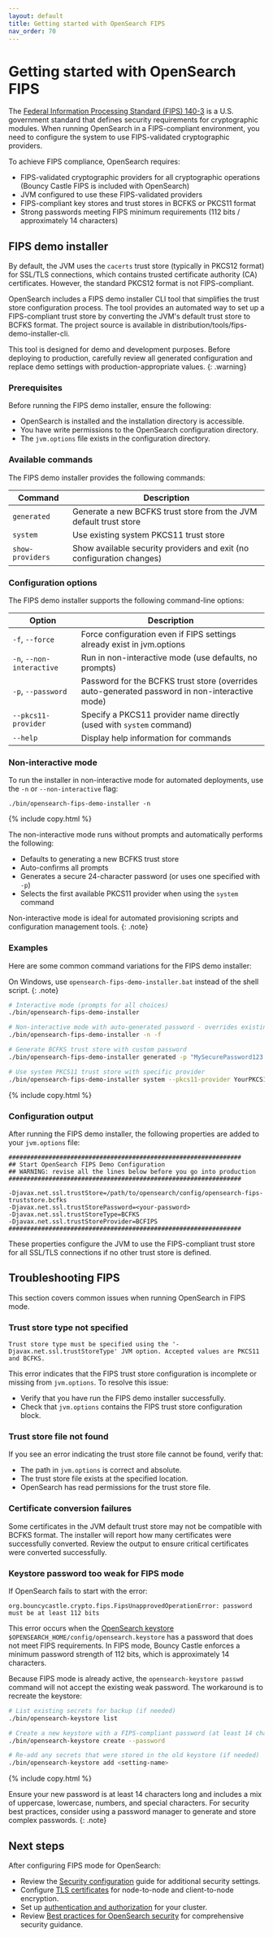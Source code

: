 ```yaml
---
layout: default
title: Getting started with OpenSearch FIPS
nav_order: 70
---
```


# Getting started with OpenSearch FIPS

The [Federal Information Processing Standard (FIPS) 140-3](https://csrc.nist.gov/pubs/fips/140-3/final) is a U.S. government standard that defines security requirements for cryptographic modules. When running OpenSearch in a FIPS-compliant environment, you need to configure the system to use FIPS-validated cryptographic providers.

To achieve FIPS compliance, OpenSearch requires:

- FIPS-validated cryptographic providers for all cryptographic operations (Bouncy Castle FIPS is included with OpenSearch)
- JVM configured to use these FIPS-validated providers
- FIPS-compliant key stores and trust stores in BCFKS or PKCS11 format
- Strong passwords meeting FIPS minimum requirements (112 bits / approximately 14 characters)

## FIPS demo installer

By default, the JVM uses the `cacerts` trust store (typically in PKCS12 format) for SSL/TLS connections, which contains trusted certificate authority (CA) certificates. However, the standard PKCS12 format is not FIPS-compliant.

OpenSearch includes a FIPS demo installer CLI tool that simplifies the trust store configuration process. The tool provides an automated way to set up a FIPS-compliant trust store by converting the JVM's default trust store to BCFKS format. The project source is available in distribution/tools/fips-demo-installer-cli.

This tool is designed for demo and development purposes. Before deploying to production, carefully review all generated configuration and replace demo settings with production-appropriate values.
{: .warning}

### Prerequisites

Before running the FIPS demo installer, ensure the following:

- OpenSearch is installed and the installation directory is accessible.
- You have write permissions to the OpenSearch configuration directory.
- The `jvm.options` file exists in the configuration directory.

### Available commands

The FIPS demo installer provides the following commands:

| Command | Description |
|---------|-------------|
| `generated` | Generate a new BCFKS trust store from the JVM default trust store |
| `system` | Use existing system PKCS11 trust store |
| `show-providers` | Show available security providers and exit (no configuration changes) |

### Configuration options

The FIPS demo installer supports the following command-line options:

| Option | Description |
|--------|-------------|
| `-f`, `--force` | Force configuration even if FIPS settings already exist in jvm.options |
| `-n`, `--non-interactive` | Run in non-interactive mode (use defaults, no prompts) |
| `-p`, `--password` | Password for the BCFKS trust store (overrides auto-generated password in non-interactive mode) |
| `--pkcs11-provider` | Specify a PKCS11 provider name directly (used with `system` command) |
| `--help` | Display help information for commands |

### Non-interactive mode

To run the installer in non-interactive mode for automated deployments, use the `-n` or `--non-interactive` flag:

```
./bin/opensearch-fips-demo-installer -n
```
{% include copy.html %}

The non-interactive mode runs without prompts and automatically performs the following:

- Defaults to generating a new BCFKS trust store
- Auto-confirms all prompts
- Generates a secure 24-character password (or uses one specified with `-p`)
- Selects the first available PKCS11 provider when using the `system` command

Non-interactive mode is ideal for automated provisioning scripts and configuration management tools.
{: .note}

### Examples

Here are some common command variations for the FIPS demo installer:

On Windows, use `opensearch-fips-demo-installer.bat` instead of the shell script.
{: .note}

```bash
# Interactive mode (prompts for all choices)
./bin/opensearch-fips-demo-installer

# Non-interactive mode with auto-generated password - overrides existing FIPS configuration
./bin/opensearch-fips-demo-installer -n -f

# Generate BCFKS trust store with custom password
./bin/opensearch-fips-demo-installer generated -p "MySecurePassword123!"

# Use system PKCS11 trust store with specific provider
./bin/opensearch-fips-demo-installer system --pkcs11-provider YourPKCS11-Provider
```
{% include copy.html %}

### Configuration output

After running the FIPS demo installer, the following properties are added to your `jvm.options` file:

```
################################################################
## Start OpenSearch FIPS Demo Configuration
## WARNING: revise all the lines below before you go into production
################################################################

-Djavax.net.ssl.trustStore=/path/to/opensearch/config/opensearch-fips-truststore.bcfks
-Djavax.net.ssl.trustStorePassword=<your-password>
-Djavax.net.ssl.trustStoreType=BCFKS
-Djavax.net.ssl.trustStoreProvider=BCFIPS
################################################################
```

These properties configure the JVM to use the FIPS-compliant trust store for all SSL/TLS connections if no other trust store is defined.

## Troubleshooting FIPS

This section covers common issues when running OpenSearch in FIPS mode.

### Trust store type not specified

```
Trust store type must be specified using the '-Djavax.net.ssl.trustStoreType' JVM option. Accepted values are PKCS11 and BCFKS.
```

This error indicates that the FIPS trust store configuration is incomplete or missing from `jvm.options`. To resolve this issue:

- Verify that you have run the FIPS demo installer successfully.
- Check that `jvm.options` contains the FIPS trust store configuration block.

### Trust store file not found

If you see an error indicating the trust store file cannot be found, verify that:

- The path in `jvm.options` is correct and absolute.
- The trust store file exists at the specified location.
- OpenSearch has read permissions for the trust store file.

### Certificate conversion failures

Some certificates in the JVM default trust store may not be compatible with BCFKS format. The installer will report how many certificates were successfully converted. Review the output to ensure critical certificates were converted successfully.

### Keystore password too weak for FIPS mode

If OpenSearch fails to start with the error:

```
org.bouncycastle.crypto.fips.FipsUnapprovedOperationError: password must be at least 112 bits
```

This error occurs when the [OpenSearch keystore]({{site.url}}{{site.baseurl}}/install-and-configure/configuring-opensearch/security-settings/#password-protection) `$OPENSEARCH_HOME/config/opensearch.keystore` has a password that does not meet FIPS requirements. In FIPS mode, Bouncy Castle enforces a minimum password strength of 112 bits, which is approximately 14 characters.

Because FIPS mode is already active, the `opensearch-keystore passwd` command will not accept the existing weak password. The workaround is to recreate the keystore:

```bash
# List existing secrets for backup (if needed)
./bin/opensearch-keystore list

# Create a new keystore with a FIPS-compliant password (at least 14 characters)
./bin/opensearch-keystore create --password

# Re-add any secrets that were stored in the old keystore (if needed)
./bin/opensearch-keystore add <setting-name>
```
{% include copy.html %}

Ensure your new password is at least 14 characters long and includes a mix of uppercase, lowercase, numbers, and special characters. For security best practices, consider using a password manager to generate and store complex passwords.
{: .note}

## Next steps

After configuring FIPS mode for OpenSearch:

- Review the [Security configuration]({{site.url}}{{site.baseurl}}/security/configuration/index/) guide for additional security settings.
- Configure [TLS certificates]({{site.url}}{{site.baseurl}}/security/configuration/tls/) for node-to-node and client-to-node encryption.
- Set up [authentication and authorization]({{site.url}}{{site.baseurl}}/security/configuration/configuration/) for your cluster.
- Review [Best practices for OpenSearch security]({{site.url}}{{site.baseurl}}/security/configuration/best-practices/) for comprehensive security guidance.
